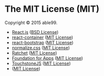 # The MIT License (MIT)

Copyright © 2015 able99.


* [React.js](https://github.com/facebook/react/) ([BSD License](https://github.com/facebook/react/blob/master/LICENSE))
* [react-container](https://github.com/JedWatson/react-containertwb) ([MIT License](https://github.com/JedWatson/react-container/blob/master/LICENSE))
* [react-bootstrap](https://github.com/react-bootstrap/react-bootstrap/) ([MIT License](https://github.com/react-bootstrap/react-bootstrap/blob/master/LICENSE))
* [normalize.css](https://github.com/necolas/normalize.css) ([MIT License](https://github.com/necolas/normalize.css/blob/master/LICENSE.md))
* [Ratchet](https://github.com/twbs/ratchet) ([MIT License](https://github.com/twbs/ratchet/blob/master/LICENSE))
* [Foundation for Apps](https://github.com/zurb/foundation-apps) ([MIT License](https://github.com/zurb/foundation-apps/blob/master/LICENSE))
* []()[TouchstoneJS](https://github.com/touchstonejs/touchstonejs) ([MIT License](https://github.com/touchstonejs/touchstonejs#license))
* ([MIT License](https://github.com/touchstonejs/touchstonejs#license))
